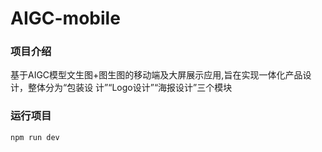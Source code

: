 # AIGC-mobile

### 项目介绍
基于AIGC模型⽂⽣图+图⽣图的移动端及⼤屏展⽰应⽤,旨在实现⼀体化产品设计，整体分为“包装设
计”“Logo设计”“海报设计”三个模块



### 运行项目

```sh
npm run dev
```

